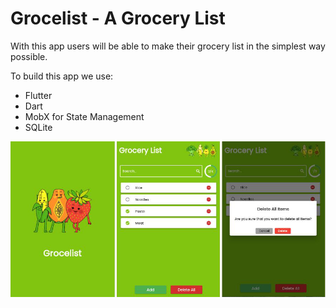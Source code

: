 # Grocelist - A Grocery List 

With this app users will be able to make their grocery list in the simplest way possible. 

To build this app we use:
- Flutter
- Dart
- MobX for State Management
- SQLite 


![APP](lib/assets/images/app.png)